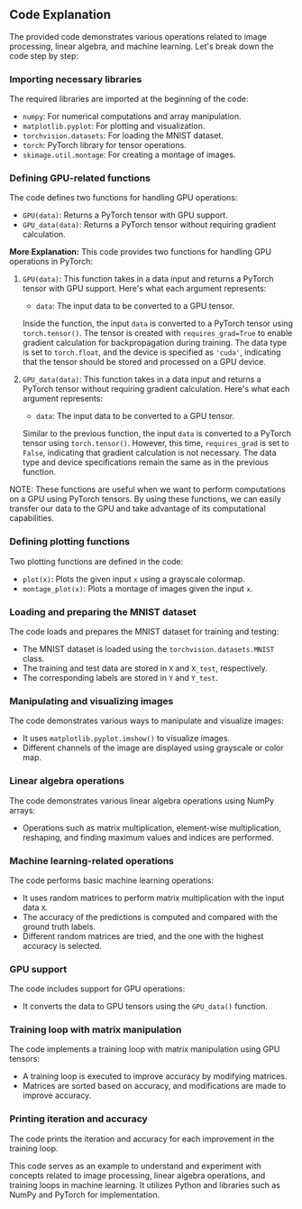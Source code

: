 ## Code Explanation

The provided code demonstrates various operations related to image processing, linear algebra, and machine learning. Let's break down the code step by step:

### Importing necessary libraries

The required libraries are imported at the beginning of the code:

- `numpy`: For numerical computations and array manipulation.
- `matplotlib.pyplot`: For plotting and visualization.
- `torchvision.datasets`: For loading the MNIST dataset.
- `torch`: PyTorch library for tensor operations.
- `skimage.util.montage`: For creating a montage of images.

### Defining GPU-related functions

The code defines two functions for handling GPU operations:

- `GPU(data)`: Returns a PyTorch tensor with GPU support.
- `GPU_data(data)`: Returns a PyTorch tensor without requiring gradient calculation.

**More Explanation:** This code provides two functions for handling GPU operations in PyTorch:

1. `GPU(data)`: This function takes in a data input and returns a PyTorch tensor with GPU support. Here's what each argument represents:
   - `data`: The input data to be converted to a GPU tensor.
   
   Inside the function, the input `data` is converted to a PyTorch tensor using `torch.tensor()`. The tensor is created with `requires_grad=True` to enable gradient calculation for backpropagation during training. The data type is set to `torch.float`, and the device is specified as `'cuda'`, indicating that the tensor should be stored and processed on a GPU device.

2. `GPU_data(data)`: This function takes in a data input and returns a PyTorch tensor without requiring gradient calculation. Here's what each argument represents:
   - `data`: The input data to be converted to a GPU tensor.
   
   Similar to the previous function, the input `data` is converted to a PyTorch tensor using `torch.tensor()`. However, this time, `requires_grad` is set to `False`, indicating that gradient calculation is not necessary. The data type and device specifications remain the same as in the previous function.

NOTE: These functions are useful when we want to perform computations on a GPU using PyTorch tensors. By using these functions, we can easily transfer our data to the GPU and take advantage of its computational capabilities.

### Defining plotting functions

Two plotting functions are defined in the code:

- `plot(x)`: Plots the given input `x` using a grayscale colormap.
- `montage_plot(x)`: Plots a montage of images given the input `x`.

### Loading and preparing the MNIST dataset

The code loads and prepares the MNIST dataset for training and testing:

- The MNIST dataset is loaded using the `torchvision.datasets.MNIST` class.
- The training and test data are stored in `X` and `X_test`, respectively.
- The corresponding labels are stored in `Y` and `Y_test`.

### Manipulating and visualizing images

The code demonstrates various ways to manipulate and visualize images:

- It uses `matplotlib.pyplot.imshow()` to visualize images.
- Different channels of the image are displayed using grayscale or color map.

### Linear algebra operations

The code demonstrates various linear algebra operations using NumPy arrays:

- Operations such as matrix multiplication, element-wise multiplication, reshaping, and finding maximum values and indices are performed.

### Machine learning-related operations

The code performs basic machine learning operations:

- It uses random matrices to perform matrix multiplication with the input data `X`.
- The accuracy of the predictions is computed and compared with the ground truth labels.
- Different random matrices are tried, and the one with the highest accuracy is selected.

### GPU support

The code includes support for GPU operations:

- It converts the data to GPU tensors using the `GPU_data()` function.

### Training loop with matrix manipulation

The code implements a training loop with matrix manipulation using GPU tensors:

- A training loop is executed to improve accuracy by modifying matrices.
- Matrices are sorted based on accuracy, and modifications are made to improve accuracy.

### Printing iteration and accuracy

The code prints the iteration and accuracy for each improvement in the training loop.

This code serves as an example to understand and experiment with concepts related to image processing, linear algebra operations, and training loops in machine learning. It utilizes Python and libraries such as NumPy and PyTorch for implementation.
